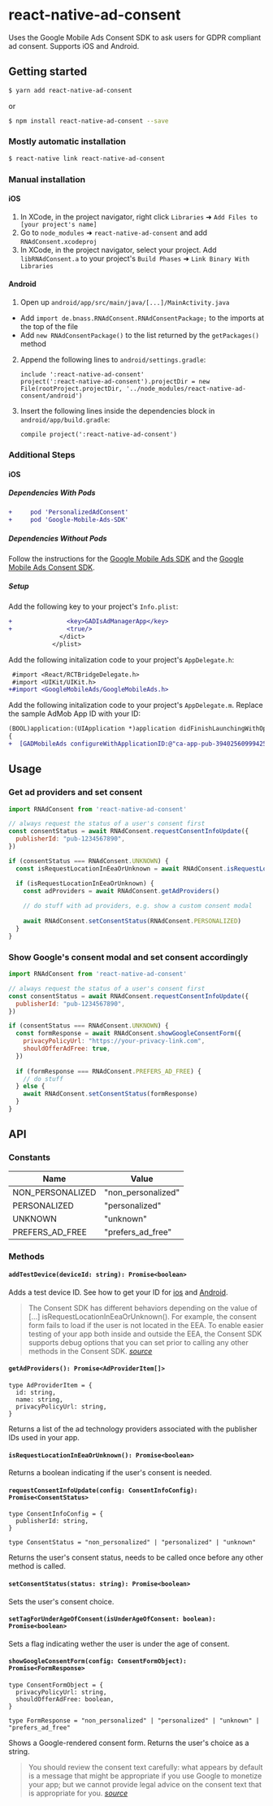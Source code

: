 
# react-native-ad-consent

Uses the Google Mobile Ads Consent SDK to ask users for GDPR compliant ad consent. Supports iOS and Android.

## Getting started
```sh
$ yarn add react-native-ad-consent
```

or

```sh
$ npm install react-native-ad-consent --save
```

### Mostly automatic installation

```sh
$ react-native link react-native-ad-consent
```

### Manual installation


#### iOS

1. In XCode, in the project navigator, right click `Libraries` ➜ `Add Files to [your project's name]`
2. Go to `node_modules` ➜ `react-native-ad-consent` and add `RNAdConsent.xcodeproj`
3. In XCode, in the project navigator, select your project. Add `libRNAdConsent.a` to your project's `Build Phases` ➜ `Link Binary With Libraries`

#### Android

1. Open up `android/app/src/main/java/[...]/MainActivity.java`
  - Add `import de.bnass.RNAdConsent.RNAdConsentPackage;` to the imports at the top of the file
  - Add `new RNAdConsentPackage()` to the list returned by the `getPackages()` method
2. Append the following lines to `android/settings.gradle`:
    ```
    include ':react-native-ad-consent'
    project(':react-native-ad-consent').projectDir = new File(rootProject.projectDir, '../node_modules/react-native-ad-consent/android')
    ```
3. Insert the following lines inside the dependencies block in `android/app/build.gradle`:
    ```
    compile project(':react-native-ad-consent')
    ```

### Additional Steps


#### iOS

##### Dependencies With Pods

```diff
+     pod 'PersonalizedAdConsent'
+     pod 'Google-Mobile-Ads-SDK'
```

##### Dependencies Without Pods

Follow the instructions for the [Google Mobile Ads SDK](https://developers.google.com/admob/ios/quick-start#import_the_mobile_ads_sdk) and the [Google Mobile Ads Consent SDK](https://developers.google.com/admob/ios/eu-consent#import_the_consent_sdk).

##### Setup

Add the following key to your project's `Info.plist`:
```diff
+               <key>GADIsAdManagerApp</key>
+               <true/>
              </dict>
            </plist>
```

Add the following initalization code to your project's `AppDelegate.h`:
```diff
 #import <React/RCTBridgeDelegate.h>
 #import <UIKit/UIKit.h>
+#import <GoogleMobileAds/GoogleMobileAds.h>
```

Add the following initalization code to your project's `AppDelegate.m`. Replace the sample AdMob App ID with your ID:
```diff
(BOOL)application:(UIApplication *)application didFinishLaunchingWithOptions:(NSDictionary *)launchOptions
{
+  [GADMobileAds configureWithApplicationID:@"ca-app-pub-3940256099942544~3347511713"];

```

## Usage

### Get ad providers and set consent
```javascript
import RNAdConsent from 'react-native-ad-consent'

// always request the status of a user's consent first
const consentStatus = await RNAdConsent.requestConsentInfoUpdate({
  publisherId: "pub-1234567890",
})

if (consentStatus === RNAdConsent.UNKNOWN) {
  const isRequestLocationInEeaOrUnknown = await RNAdConsent.isRequestLocationInEeaOrUnknown()

  if (isRequestLocationInEeaOrUnknown) {
    const adProviders = await RNAdConsent.getAdProviders()
    
    // do stuff with ad providers, e.g. show a custom consent modal
    
    await RNAdConsent.setConsentStatus(RNAdConsent.PERSONALIZED)
  }
}
```

### Show Google's consent modal and set consent accordingly
```javascript
import RNAdConsent from 'react-native-ad-consent'

// always request the status of a user's consent first
const consentStatus = await RNAdConsent.requestConsentInfoUpdate({
  publisherId: "pub-1234567890",
})

if (consentStatus === RNAdConsent.UNKNOWN) {
  const formResponse = await RNAdConsent.showGoogleConsentForm({
    privacyPolicyUrl: "https://your-privacy-link.com",
    shouldOfferAdFree: true,
  })
  
  if (formResponse === RNAdConsent.PREFERS_AD_FREE) {
    // do stuff
  } else {
    await RNAdConsent.setConsentStatus(formResponse)
  }
}
```

## API

### Constants

| Name									| Value									|
|-----------------------|-----------------------|
| NON_PERSONALIZED			| "non_personalized"		|
| PERSONALIZED					| "personalized"				|
| UNKNOWN								| "unknown"							|
| PREFERS_AD_FREE				| "prefers_ad_free"			|

### Methods

#### `addTestDevice(deviceId: string): Promise<boolean>`

Adds a test device ID. See how to get your ID for [ios](https://developers.google.com/admob/ios/test-ads#add_your_test_device) and [Android](https://developers.google.com/admob/android/test-ads#add_your_test_device).

>The Consent SDK has different behaviors depending on the value of [...] isRequestLocationInEeaOrUnknown(). For example, the consent form fails to load if the user is not located in the EEA. To enable easier testing of your app both inside and outside the EEA, the Consent SDK supports debug options that you can set prior to calling any other methods in the Consent SDK. _[source](https://developers.google.com/admob/android/eu-consent#testing)_

#### `getAdProviders(): Promise<AdProviderItem[]>`

```
type AdProviderItem = {
  id: string,
  name: string,
  privacyPolicyUrl: string,
}
```

Returns a list of the ad technology providers associated with the publisher IDs used in your app.

#### `isRequestLocationInEeaOrUnknown(): Promise<boolean>`

Returns a boolean indicating if the user's consent is needed.

#### `requestConsentInfoUpdate(config: ConsentInfoConfig): Promise<ConsentStatus>`

```
type ConsentInfoConfig = {
  publisherId: string,
}

type ConsentStatus = "non_personalized" | "personalized" | "unknown"
```

Returns the user's consent status, needs to be called once before any other method is called.

#### `setConsentStatus(status: string): Promise<boolean>`

Sets the user's consent choice.

#### `setTagForUnderAgeOfConsent(isUnderAgeOfConsent: boolean): Promise<boolean>`

Sets a flag indicating wether the user is under the age of consent.

#### `showGoogleConsentForm(config: ConsentFormObject): Promise<FormResponse>`

```
type ConsentFormObject = {
  privacyPolicyUrl: string,
  shouldOfferAdFree: boolean,
}

type FormResponse = "non_personalized" | "personalized" | "unknown" | "prefers_ad_free"
```

Shows a Google-rendered consent form. Returns the user's choice as a string.

>You should review the consent text carefully: what appears by default is a message that might be appropriate if you use Google to monetize your app; but we cannot provide legal advice on the consent text that is appropriate for you. _[source](https://developers.google.com/admob/android/eu-consent#google_rendered_consent_form)_
